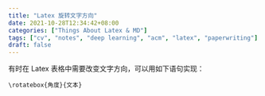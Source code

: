 ```yaml
---
title: "Latex 旋转文字方向"
date: 2021-10-28T12:34:42+08:00
categories: ["Things About Latex & MD"]
tags: ["cv", "notes", "deep learning", "acm", "latex", "paperwriting"]
draft: false
---
```


有时在 Latex 表格中需要改变文字方向，可以用如下语句实现： 

```
\rotatebox{角度}{文本}
```
